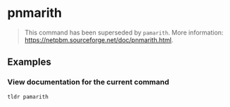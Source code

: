 # pnmarith

> This command has been superseded by `pamarith`. More information: <https://netpbm.sourceforge.net/doc/pnmarith.html>.

## Examples

### View documentation for the current command

```bash
tldr pamarith
```
